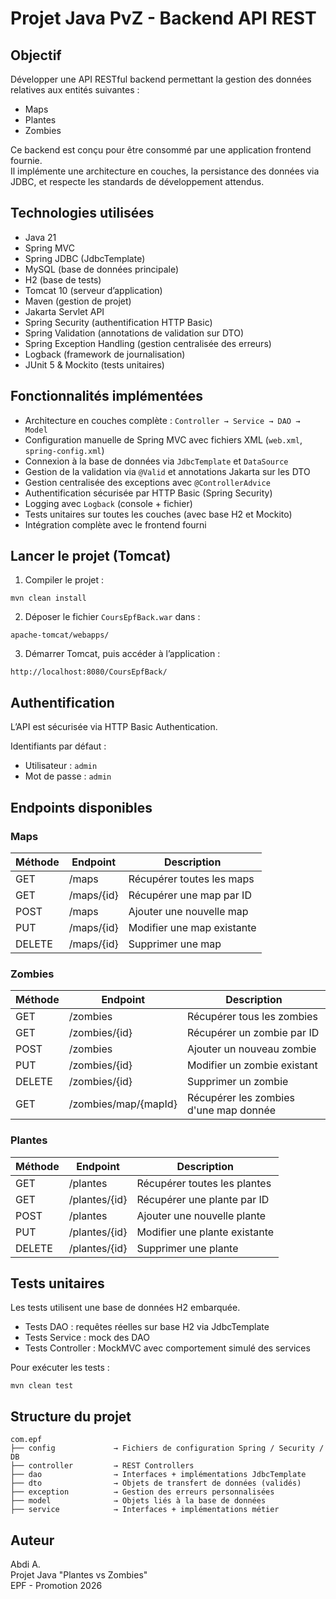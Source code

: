 # Projet Java PvZ - Backend API REST

## Objectif

Développer une API RESTful backend permettant la gestion des données relatives aux entités suivantes :

- Maps
- Plantes
- Zombies

Ce backend est conçu pour être consommé par une application frontend fournie.  
Il implémente une architecture en couches, la persistance des données via JDBC, et respecte les standards de développement attendus.

## Technologies utilisées

- Java 21
- Spring MVC
- Spring JDBC (JdbcTemplate)
- MySQL (base de données principale)
- H2 (base de tests)
- Tomcat 10 (serveur d’application)
- Maven (gestion de projet)
- Jakarta Servlet API
- Spring Security (authentification HTTP Basic)
- Spring Validation (annotations de validation sur DTO)
- Spring Exception Handling (gestion centralisée des erreurs)
- Logback (framework de journalisation)
- JUnit 5 & Mockito (tests unitaires)

## Fonctionnalités implémentées

- Architecture en couches complète : `Controller → Service → DAO → Model`
- Configuration manuelle de Spring MVC avec fichiers XML (`web.xml`, `spring-config.xml`)
- Connexion à la base de données via `JdbcTemplate` et `DataSource`
- Gestion de la validation via `@Valid` et annotations Jakarta sur les DTO
- Gestion centralisée des exceptions avec `@ControllerAdvice`
- Authentification sécurisée par HTTP Basic (Spring Security)
- Logging avec `Logback` (console + fichier)
- Tests unitaires sur toutes les couches (avec base H2 et Mockito)
- Intégration complète avec le frontend fourni

## Lancer le projet (Tomcat)

1. Compiler le projet :

```
mvn clean install
```

2. Déposer le fichier `CoursEpfBack.war` dans :

```
apache-tomcat/webapps/
```

3. Démarrer Tomcat, puis accéder à l’application :

```
http://localhost:8080/CoursEpfBack/
```

## Authentification

L’API est sécurisée via HTTP Basic Authentication.

Identifiants par défaut :

- Utilisateur : `admin`
- Mot de passe : `admin`

## Endpoints disponibles

### Maps

| Méthode | Endpoint   | Description                         |
|---------|------------|-------------------------------------|
| GET     | /maps      | Récupérer toutes les maps           |
| GET     | /maps/{id} | Récupérer une map par ID            |
| POST    | /maps      | Ajouter une nouvelle map            |
| PUT     | /maps/{id} | Modifier une map existante          |
| DELETE  | /maps/{id} | Supprimer une map                   |

### Zombies

| Méthode | Endpoint               | Description                            |
|---------|------------------------|----------------------------------------|
| GET     | /zombies               | Récupérer tous les zombies             |
| GET     | /zombies/{id}          | Récupérer un zombie par ID             |
| POST    | /zombies               | Ajouter un nouveau zombie              |
| PUT     | /zombies/{id}          | Modifier un zombie existant            |
| DELETE  | /zombies/{id}          | Supprimer un zombie                    |
| GET     | /zombies/map/{mapId}   | Récupérer les zombies d'une map donnée |

### Plantes

| Méthode | Endpoint              | Description                            |
|---------|-----------------------|----------------------------------------|
| GET     | /plantes              | Récupérer toutes les plantes           |
| GET     | /plantes/{id}         | Récupérer une plante par ID            |
| POST    | /plantes              | Ajouter une nouvelle plante            |
| PUT     | /plantes/{id}         | Modifier une plante existante          |
| DELETE  | /plantes/{id}         | Supprimer une plante                   |

## Tests unitaires

Les tests utilisent une base de données H2 embarquée.

- Tests DAO : requêtes réelles sur base H2 via JdbcTemplate
- Tests Service : mock des DAO
- Tests Controller : MockMVC avec comportement simulé des services

Pour exécuter les tests :

```
mvn clean test
```

## Structure du projet

```
com.epf
├── config             → Fichiers de configuration Spring / Security / DB
├── controller         → REST Controllers
├── dao                → Interfaces + implémentations JdbcTemplate
├── dto                → Objets de transfert de données (validés)
├── exception          → Gestion des erreurs personnalisées
├── model              → Objets liés à la base de données
├── service            → Interfaces + implémentations métier
```

## Auteur

Abdi A.  
Projet Java "Plantes vs Zombies"  
EPF - Promotion 2026
